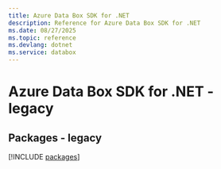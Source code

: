 ```yaml
---
title: Azure Data Box SDK for .NET
description: Reference for Azure Data Box SDK for .NET
ms.date: 08/27/2025
ms.topic: reference
ms.devlang: dotnet
ms.service: databox
---
```

# Azure Data Box SDK for .NET - legacy
## Packages - legacy
[!INCLUDE [packages](data-box-index.md)]